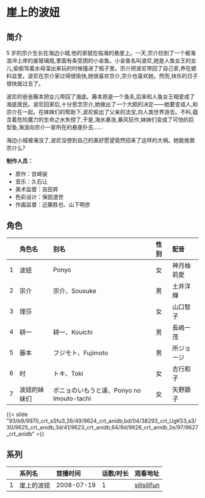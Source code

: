 # 崖上的波妞


## 简介

5 岁的宗介生长在海边小城,他的家就在临海的悬崖上。一天,宗介捡到了一个被海浪冲上岸的废玻璃瓶,里面有条受困的小金鱼。小金鱼名叫波尼,她是人鱼女王的女儿,偷偷驾着水母溜出来玩的时候撞进了瓶子里。宗介把波尼带回了自己家,养在塑料盆里。波尼在宗介家过得很愉快,她很喜欢宗介,宗介也喜欢她。然而,快乐的日子很快就过去了。

波尼的爸爸藤本把女儿带回了海底。藤本原是一个渔夫,后来和人鱼女王相爱成了海底居民。波尼回家后,十分思念宗介,她做出了一个大胆的决定——她要变成人,和宗介在一起。在妹妹们的帮助下,波尼偷出了父亲的法宝,向人类世界游去。不料,蕴含着危险魔力的生命之水失控了,于是,海水暴涨,暴风狂作,妹妹们变成了可怕的巨型鱼,海浪向宗介一家所在的悬崖扑去……

海边小城被淹没了,波尼没想到自己的美好愿望竟然招来了这样的大祸。她能挽救宗介么?

**制作人员：**
- 原作：宫崎骏
- 音乐：久石让
- 美术监督：吉田昇
- 色彩设计：保田道世
- 作画监督：近藤胜也、山下明彦

## 角色

|     |   角色名   |   别名  | 性别 |  配音  |
|:--- |:------  |:----      |:---  |:--   |
| 1 | 波妞 | Ponyo | 女 | 神月柚莉愛 |
| 2 | 宗介 | 宗介、Sousuke | 男 | 土井洋輝 |
| 3 | 理莎 |  | 女 | 山口智子 |
| 4 | 耕一 | 耕一、Kouichi | 男 | 長嶋一茂 |
| 5 | 藤本 | フジモト、Fujimoto | 男 | 所ジョージ |
| 6 | 时 | トキ、Toki | 女 | 吉行和子 |
| 7 | 波妞的妹妹们 | ポニョのいもうと達、Ponyo no Imouto-tachi | 女 | 矢野顕子 |

{{< slide "93/b9/9970_crt_sSfu3,26/49/9624_crt_anidb,bd/04/38293_crt_UgK53,a3/30/9625_crt_anidb,3d/41/9623_crt_anidb,64/9d/9626_crt_anidb,2e/97/9627_crt_anidb" >}}

## 系列

|     |   系列名   |   首播时间  | 话数/时长  | 观看地址 |
|:---  |:------    |:----      |:---       |:---  |
| 1 | 崖上的波妞 | 2008-07-19 | 1 | [silisilifun](https://www.silisilifun.com/vodplay/aT77777Z/2/2/)  |



